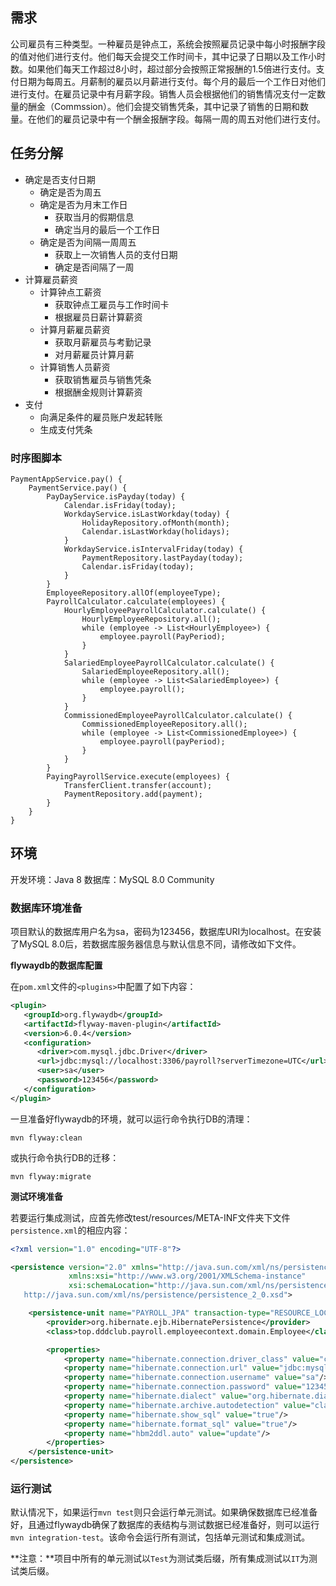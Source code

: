 ## 需求

公司雇员有三种类型。一种雇员是钟点工，系统会按照雇员记录中每小时报酬字段的值对他们进行支付。他们每天会提交工作时间卡，其中记录了日期以及工作小时数。如果他们每天工作超过8小时，超过部分会按照正常报酬的1.5倍进行支付。支付日期为每周五。月薪制的雇员以月薪进行支付。每个月的最后一个工作日对他们进行支付。在雇员记录中有月薪字段。销售人员会根据他们的销售情况支付一定数量的酬金（Commssion）。他们会提交销售凭条，其中记录了销售的日期和数量。在他们的雇员记录中有一个酬金报酬字段。每隔一周的周五对他们进行支付。

## 任务分解

* 确定是否支付日期
    * 确定是否为周五
    * 确定是否为月末工作日
        * 获取当月的假期信息
        * 确定当月的最后一个工作日
    * 确定是否为间隔一周周五
        * 获取上一次销售人员的支付日期
        * 确定是否间隔了一周
* 计算雇员薪资
    * 计算钟点工薪资
        * 获取钟点工雇员与工作时间卡
        * 根据雇员日薪计算薪资
    * 计算月薪雇员薪资
        * 获取月薪雇员与考勤记录
        * 对月薪雇员计算月薪
    * 计算销售人员薪资
        * 获取销售雇员与销售凭条
        * 根据酬金规则计算薪资
* 支付
    * 向满足条件的雇员账户发起转账
    * 生成支付凭条
    
### 时序图脚本

```
PaymentAppService.pay() {
    PaymentService.pay() {
        PayDayService.isPayday(today) {
            Calendar.isFriday(today);
            WorkdayService.isLastWorkday(today) {
                HolidayRepository.ofMonth(month);
                Calendar.isLastWorkday(holidays);
            }        
            WorkdayService.isIntervalFriday(today) {
                PaymentRepository.lastPayday(today);
                Calendar.isFriday(today);
            }
        }
        EmployeeRepository.allOf(employeeType);
        PayrollCalculator.calculate(employees) {
            HourlyEmployeePayrollCalculator.calculate() {
                HourlyEmployeeRepository.all();
                while (employee -> List<HourlyEmployee>) {
                    employee.payroll(PayPeriod);
                }
            }
            SalariedEmployeePayrollCalculator.calculate() {
                SalariedEmployeeRepository.all();
                while (employee -> List<SalariedEmployee>) {
                    employee.payroll();
                }
            }
            CommissionedEmployeePayrollCalculator.calculate() {
                CommissionedEmployeeRepository.all();
                while (employee -> List<CommissionedEmployee>) {
                    employee.payroll(payPeriod);
                }
            }
        }
        PayingPayrollService.execute(employees) {
            TransferClient.transfer(account);
            PaymentRepository.add(payment);
        }
    }
}
```

## 环境

开发环境：Java 8
数据库：MySQL 8.0 Community

### 数据库环境准备

项目默认的数据库用户名为sa，密码为123456，数据库URI为localhost。在安装了MySQL 8.0后，若数据库服务器信息与默认信息不同，请修改如下文件。

**flywaydb的数据库配置**

在`pom.xml`文件的`<plugins>`中配置了如下内容：

```xml
<plugin>
   <groupId>org.flywaydb</groupId>
   <artifactId>flyway-maven-plugin</artifactId>
   <version>6.0.4</version>
   <configuration>
      <driver>com.mysql.jdbc.Driver</driver>
      <url>jdbc:mysql://localhost:3306/payroll?serverTimezone=UTC</url>
      <user>sa</user>
      <password>123456</password>
   </configuration>
</plugin>
```

一旦准备好flywaydb的环境，就可以运行命令执行DB的清理：

```
mvn flyway:clean
```

或执行命令执行DB的迁移：

```
mvn flyway:migrate
```

**测试环境准备**

若要运行集成测试，应首先修改test/resources/META-INF文件夹下文件`persistence.xml`的相应内容：

```xml
<?xml version="1.0" encoding="UTF-8"?>

<persistence version="2.0" xmlns="http://java.sun.com/xml/ns/persistence"
             xmlns:xsi="http://www.w3.org/2001/XMLSchema-instance"
             xsi:schemaLocation="http://java.sun.com/xml/ns/persistence
   http://java.sun.com/xml/ns/persistence/persistence_2_0.xsd">

    <persistence-unit name="PAYROLL_JPA" transaction-type="RESOURCE_LOCAL">
        <provider>org.hibernate.ejb.HibernatePersistence</provider>
        <class>top.dddclub.payroll.employeecontext.domain.Employee</class>

        <properties>
            <property name="hibernate.connection.driver_class" value="com.mysql.cj.jdbc.Driver"/>
            <property name="hibernate.connection.url" value="jdbc:mysql://localhost:3306/payroll?serverTimezone=UTC"/>
            <property name="hibernate.connection.username" value="sa"/>
            <property name="hibernate.connection.password" value="123456"/>
            <property name="hibernate.dialect" value="org.hibernate.dialect.MySQL8Dialect"/>
            <property name="hibernate.archive.autodetection" value="class"/>
            <property name="hibernate.show_sql" value="true"/>
            <property name="hibernate.format_sql" value="true"/>
            <property name="hbm2ddl.auto" value="update"/>
        </properties>
    </persistence-unit>
</persistence>
```

### 运行测试

默认情况下，如果运行`mvn test`则只会运行单元测试。如果确保数据库已经准备好，且通过flywaydb确保了数据库的表结构与测试数据已经准备好，则可以运行`mvn integration-test`。该命令会运行所有测试，包括单元测试和集成测试。

**注意：**项目中所有的单元测试以`Test`为测试类后缀，所有集成测试以`IT`为测试类后缀。